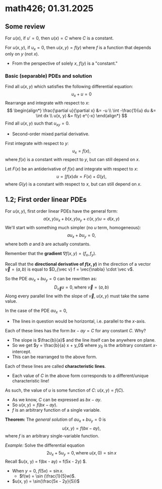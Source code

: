 # math426; 01.31.2025

## Some review

For $u(x$), if $u' = 0$, then $u(x) = C$ where $C$ is a constant.

For $u(x, y)$, if $u_x = 0$, then $u(x, y) = f(y)$ where $f$ is a function that depends only on $y$ (not $x$).

- From the perspective of solely $x$, $f(y)$ is a "constant."

### Basic (separable) PDEs and solution

Find all $u(x, y)$ which satisfies the following differential equation:
$$
u_x + u = 0
$$
Rearrange and integrate with respect to $x$:
$$
\begin{align*}
	\frac{\partial u}{\partial x} &= -u \\
	\int -\frac{1}{u} du &= \int dx \\ 
	u(x, y) &= f(y) e^{-x}
\end{align*}
$$
Find all $u(x, y)$ such that $u_{xy} = 0$.

- Second-order mixed partial derivative.

First integrate with respect to $y$:
$$
u_x = f(x),
$$
where $f(x)$ is a constant with respect to $y$, but can still depend on $x$.

Let $F(x)$ be an antiderivative of $f(x)$ and integrate with respect to $x$:
$$
u = \int f(x) dx = F(x) + G(y),
$$
where $G(y)$ is a constant with respect to $x$, but can still depend on $x$.

## 1.2; First order linear PDEs

For $u(x, y)$, first order linear PDEs have the general form:
$$
a(x, y) u_x + b(x, y) u_y + c(x, y) u = d(x, y)
$$
We'll start with something much simpler (no $u$ term, homogeneous):
$$
a u_x + b u_y = 0,
$$
where both $a$ and $b$ are actually constants.

Remember that the **gradient** $\nabla f(x, y) = (f_x, f_y)$.

Recall that the **directional derivative of $f(x, y)$** in the direction of a vector $\vec v = (a,b)$ is equal to $D_{\vec v} f = \vec{\nabla} \cdot \vec v$.

So the PDE $a u_x + b u_y = 0$ can be rewritten as:
$$
D_{\vec v} u = 0, \text{where } \vec v = (a, b)
$$
Along every parallel line with the slope of $\vec v$, $u(x, y)$ must take the same value.

In the case of the PDE $au_x = 0$,

- The lines in question would be horizontal, i.e. parallel to the $x$-axis.

Each of these lines has the form $bx - ay = C$ for any constant $C$. Why?

- The slope is $\frac{b}{a}$ and the line itself can be anywhere on plane.
- So we get $y = \frac{b}{a} x + y_0$ where $y_0$ is the arbitrary constant $x$-intercept.
- This can be rearranged to the above form.

Each of these lines are called **characteristic lines**.

- Each value of $C$ in the above form corresponds to a different/unique characteristic line!

As such, the value of $u$ is some function of $C$: $u(x, y) = f(C)$.

- As we know, $C$ can be expressed as $bx - ay$.
- So $u(x, y) = f(bx - ay)$.
- $f$ is an arbitrary function of a single variable.

**Theorem:** The *general solutio*n of $a u_x + b u_y = 0$ is
$$
u(x, y) = f(bx - ay),
$$
where $f$ is an arbitrary single-variable function.

*Example:* Solve the differential equation
$$
2 u_x + 5 u_y = 0, \text{where } u(x, 0) = \sin x
$$
Recall $u(x, y) = f(bx - ay) = f(5x - 2y) $.

- When $y = 0$, $f(5x) = \sin x$.
  - $f(w) = \sin (\frac{1}{5}w)$.
- $u(x, y) = \sin(\frac{5x - 2y}{5})$ 

